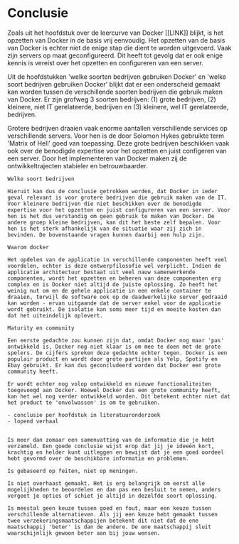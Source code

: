 # Conclusie

Zoals uit het hoofdstuk over de leercurve van Docker [[LINK]] blijkt, is het opzetten van Docker in de basis vrij eenvoudig. Het opzetten van de basis van Docker is echter niet de enige stap die dient te worden uitgevoerd. Vaak zijn servers op maat geconfigureerd. Dit heeft tot gevolg dat er ook enige kennis is vereist over het opzetten en configureren van een server.

Uit de hoofdstukken 'welke soorten bedrijven gebruiken Docker' en 'welke soort bedrijven gebruiken Docker' blijkt dat er een onderscheid gemaakt kan worden tussen de verschillende soorten bedrijven die gebruik maken van Docker. Er zijn grofweg 3 soorten bedrijven: (1) grote bedrijven, (2) kleinere, niet IT gerelateerde, bedrijven en (3) kleinere, wel IT gerelateerde, bedrijven.

Grotere bedrijven draaien vaak enorme aantallen verschillende services op verschillende servers. Voor hen is de door Solomon Hykes gebruikte term 'Matrix of Hell' goed van toepassing. Deze grote bedrijven beschikken vaak ook over de benodigde expertise voor het opzetten en juist configeren van een server. Door het implementeren van Docker maken zij de ontwikkeltrajecten stabieler en betrouwbaarder.



```
Welke soort bedrijven

Hieruit kan dus de conclusie getrokken worden, dat Docker in ieder geval relevant is voor grotere bedrijven die gebruik maken van de IT. Voor kleinere bedrijven die niet beschikken over de benodigde expertise voor het opzetten en juist configureren van een server. Voor hen is het dus verstandig om geen gebruik te maken van Docker. De andere groep kleine bedrijven, kan dit het beste zelf bepalen. Voor hen is het sterk afhankelijk van de situatie waar zij zich in bevinden. De bovenstaande vragen kunnen daarbij een hulp zijn.
```


```
Waarom docker

Het opdelen van de applicatie in verschillende componenten heeft veel voordelen, echter is deze ontwerpfilosofie wel verplicht. Indien de applicatie architectuur bestaat uit veel nauw samenwerkende componenten, wordt het opzetten en beheren van deze componenten erg complex en is Docker niet altijd de juiste oplossing. Zo heeft het weinig nut om en de gehele applicatie in een enkele container te draaien, terwijl de software ook op de daadwerkelijke server gedraaid kan worden - ervan uitgaande dat de server enkel voor de applicatie wordt gebruikt. De isolatie kan soms meer tijd en moeite kosten dan dat het uiteindelijk oplevert.
```


```
Maturity en community

Een eerste gedachte zou kunnen zijn dat, omdat Docker nog maar 'pas' ontwikkeld is, Docker nog niet klaar is om mee te doen met de grote spelers. De cijfers spreken deze gedachte echter tegen. Docker is een populair product en wordt door grote partijen als Yelp, Spotify en Ebay gebruikt. Er kan dus geconcludeerd worden dat Docker een grote community heeft.

Er wordt echter nog volop ontwikkeld en nieuwe functionaliteiten toegevoegd aan Docker. Hoewel Docker dus een grote community heeft, kan het wel nog verder ontwikkeld worden. Dit betekent echter niet dat het product te 'onvolwassen' is om te gebruiken.
```





```
- conclusie per hoofdstuk in literatuuronderzoek
- lopend verhaal


Is meer dan zomaar een samenvatting van de informatie die je hebt verzameld. Een goede conclusie wijst erop dat jij je ideeën kort, krachtig en helder kunt uitleggen en bewijst dat je een goed oordeel hebt gevormd over de beschikbare informatie en problemen.

Is gebaseerd op feiten, niet op meningen.

Is niet overhaast gemaakt. Het is erg belangrijk om eerst alle mogelijkheden te beoordelen en dan pas een besluit te nemen, anders vergeet je opties of schiet je altijd in dezelfde soort oplossing.

Is meestal geen keuze tussen goed en fout, maar een keuze tussen verschillende alternatieven. Als jij een keuze hebt gemaakt tussen twee verzekeringsmaatschappijen betekent dit niet dat de ene maatschappij 'beter' is dan de andere. De ene maatschappij sluit waarschijnlijk gewoon beter aan bij jouw wensen.
```
